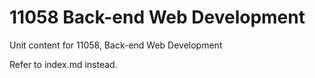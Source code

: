 # 11058 Back-end Web Development

Unit content for 11058, Back-end Web Development

Refer to index.md instead.
